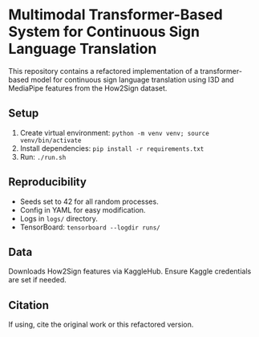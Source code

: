 # Multimodal Transformer-Based System for Continuous Sign Language Translation

This repository contains a refactored implementation of a transformer-based model for continuous sign language translation using I3D and MediaPipe features from the How2Sign dataset.

## Setup
1. Create virtual environment: `python -m venv venv; source venv/bin/activate`
2. Install dependencies: `pip install -r requirements.txt`
3. Run: `./run.sh`

## Reproducibility
- Seeds set to 42 for all random processes.
- Config in YAML for easy modification.
- Logs in `logs/` directory.
- TensorBoard: `tensorboard --logdir runs/`

## Data
Downloads How2Sign features via KaggleHub. Ensure Kaggle credentials are set if needed.

## Citation
If using, cite the original work or this refactored version.
